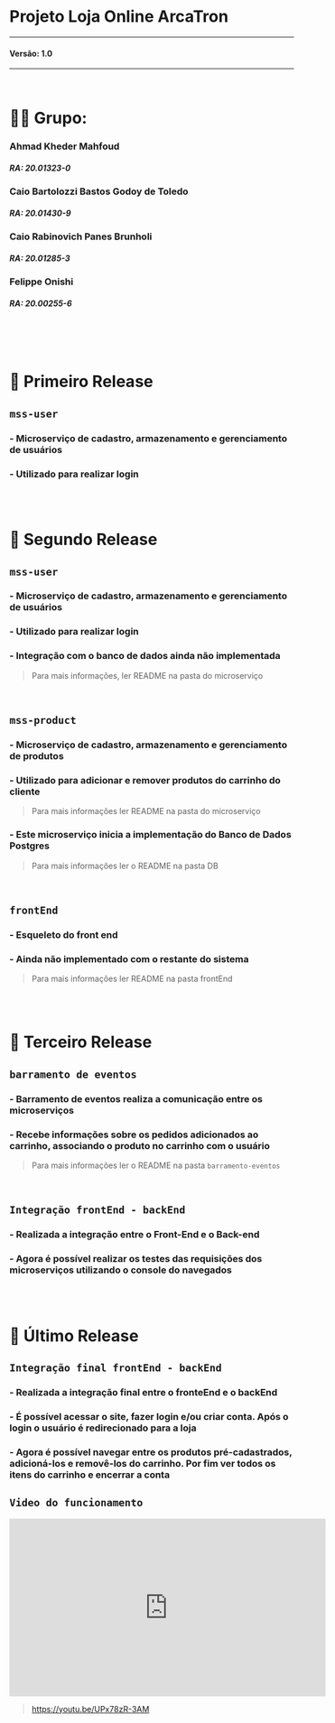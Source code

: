 # Projeto Loja Online ArcaTron
---
#### Versão: 1.0
---

<br/>

# 👨‍💻 Grupo:
### Ahmad Kheder Mahfoud  
##### RA: 20.01323-0
### Caio Bartolozzi Bastos Godoy de Toledo
##### RA: 20.01430-9
### Caio Rabinovich Panes Brunholi
##### RA: 20.01285-3
### Felippe Onishi 
##### RA: 20.00255-6

<br/>
<br/>
<br/>

# 🚀 Primeiro Release
## `mss-user`
### - Microserviço de cadastro, armazenamento e gerenciamento de usuários


### - Utilizado para realizar login

<br/>
<br/>

# 🚀 Segundo Release
## `mss-user`
### - Microserviço de cadastro, armazenamento e gerenciamento de usuários
### - Utilizado para realizar login
### - Integração com o banco de dados ainda não implementada
> Para mais informações, ler README na pasta do microserviço

<br/>

## `mss-product`
### - Microserviço de cadastro, armazenamento e gerenciamento de produtos
### - Utilizado para adicionar e remover produtos do carrinho do cliente 
> Para mais informações ler README na pasta do microserviço

### - Este microserviço inicia a implementação do Banco de Dados Postgres
> Para mais informações ler o README na pasta DB

<br/>

## `frontEnd`
### - Esqueleto do front end
### - Ainda não implementado com o restante do sistema
> Para mais informações ler README na pasta frontEnd 

<br/>
<br/>

# 🚀 Terceiro Release
## `barramento de eventos`
### - Barramento de eventos realiza a comunicação entre os microserviços 
### - Recebe informações sobre os pedidos adicionados ao carrinho, associando o produto no carrinho com o usuário
> Para mais informações ler o README na pasta `barramento-eventos`

<br/>

## `Integração frontEnd - backEnd`
### - Realizada a integração entre o Front-End e o Back-end
### - Agora é possível realizar os testes das requisições dos microserviços utilizando o console do navegados

<br/>
<br/>

# 🚀 Último Release
## `Integração final frontEnd - backEnd`
### - Realizada a integração final entre o fronteEnd e o backEnd
### - É possível acessar o site, fazer login e/ou criar conta. Após o login o usuário é redirecionado para a loja
### - Agora é possível navegar entre os produtos pré-cadastrados, adicioná-los e removê-los do carrinho. Por fim ver todos os itens do carrinho e encerrar a conta

## `Video do funcionamento`
<iframe width="560" height="315" src="https://www.youtube.com/embed/UPx78zR-3AM?si=AuuuSMen9Peiw-nF" title="YouTube video player" frameborder="0" allow="accelerometer; autoplay; clipboard-write; encrypted-media; gyroscope; picture-in-picture; web-share" allowfullscreen></iframe>

 > https://youtu.be/UPx78zR-3AM